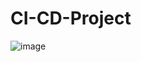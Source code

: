 # CI-CD-Project
![image](https://user-images.githubusercontent.com/20041065/119681050-5c060100-be5f-11eb-8aae-7520e8fc7147.png)



